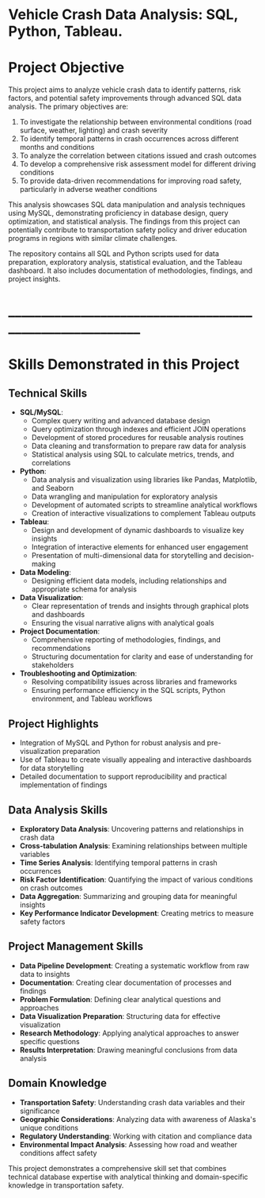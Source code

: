 # Vehicle Crash Data Analysis: SQL, Python, Tableau.

# Project Objective

This project aims to analyze vehicle crash data to identify patterns, risk factors, and potential safety improvements through advanced SQL data analysis. The primary objectives are:

1. To investigate the relationship between environmental conditions (road surface, weather, lighting) and crash severity
2. To identify temporal patterns in crash occurrences across different months and conditions
3. To analyze the correlation between citations issued and crash outcomes
4. To develop a comprehensive risk assessment model for different driving conditions
5. To provide data-driven recommendations for improving road safety, particularly in adverse weather conditions

This analysis showcases SQL data manipulation and analysis techniques using MySQL, demonstrating proficiency in database design, query optimization, and statistical analysis. The findings from this project can potentially contribute to transportation safety policy and driver education programs in regions with similar climate challenges.

The repository contains all SQL and Python scripts used for data preparation, exploratory analysis, statistical evaluation, and the Tableau dashboard. It also includes documentation of methodologies, findings, and project insights.

# _________________________________________________________
# Skills Demonstrated in this Project

## Technical Skills
- **SQL/MySQL**:
  - Complex query writing and advanced database design
  - Query optimization through indexes and efficient JOIN operations
  - Development of stored procedures for reusable analysis routines
  - Data cleaning and transformation to prepare raw data for analysis
  - Statistical analysis using SQL to calculate metrics, trends, and correlations
- **Python**:
  - Data analysis and visualization using libraries like Pandas, Matplotlib, and Seaborn
  - Data wrangling and manipulation for exploratory analysis
  - Development of automated scripts to streamline analytical workflows
  - Creation of interactive visualizations to complement Tableau outputs
- **Tableau**:
  - Design and development of dynamic dashboards to visualize key insights
  - Integration of interactive elements for enhanced user engagement
  - Presentation of multi-dimensional data for storytelling and decision-making
- **Data Modeling**:
  - Designing efficient data models, including relationships and appropriate schema for analysis
- **Data Visualization**:
  - Clear representation of trends and insights through graphical plots and dashboards
  - Ensuring the visual narrative aligns with analytical goals
- **Project Documentation**:
  - Comprehensive reporting of methodologies, findings, and recommendations
  - Structuring documentation for clarity and ease of understanding for stakeholders
- **Troubleshooting and Optimization**:
  - Resolving compatibility issues across libraries and frameworks
  - Ensuring performance efficiency in the SQL scripts, Python environment, and Tableau workflows

## Project Highlights
- Integration of MySQL and Python for robust analysis and pre-visualization preparation
- Use of Tableau to create visually appealing and interactive dashboards for data storytelling
- Detailed documentation to support reproducibility and practical implementation of findings

## Data Analysis Skills
- **Exploratory Data Analysis**: Uncovering patterns and relationships in crash data
- **Cross-tabulation Analysis**: Examining relationships between multiple variables
- **Time Series Analysis**: Identifying temporal patterns in crash occurrences
- **Risk Factor Identification**: Quantifying the impact of various conditions on crash outcomes
- **Data Aggregation**: Summarizing and grouping data for meaningful insights
- **Key Performance Indicator Development**: Creating metrics to measure safety factors

## Project Management Skills
- **Data Pipeline Development**: Creating a systematic workflow from raw data to insights
- **Documentation**: Creating clear documentation of processes and findings
- **Problem Formulation**: Defining clear analytical questions and approaches
- **Data Visualization Preparation**: Structuring data for effective visualization
- **Research Methodology**: Applying analytical approaches to answer specific questions
- **Results Interpretation**: Drawing meaningful conclusions from data analysis

## Domain Knowledge
- **Transportation Safety**: Understanding crash data variables and their significance
- **Geographic Considerations**: Analyzing data with awareness of Alaska's unique conditions
- **Regulatory Understanding**: Working with citation and compliance data
- **Environmental Impact Analysis**: Assessing how road and weather conditions affect safety

This project demonstrates a comprehensive skill set that combines technical database expertise with analytical thinking and domain-specific knowledge in transportation safety.
